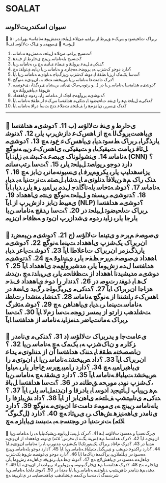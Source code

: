 # SOALAT
سيوان اسکندريتﻻاﻮﺳ
---
🧠 ۵۰ ﺮﺑرﺎک تﺎﺤﯿﺿﻮﺗ و ﺲکﻋ ﻖﯾرﻃ از یرﺎﻤﯿﺑ مئﻼﻋ ﻞﯿﻠﺤﺗ ﺪﻨمشﻮﻫ ﻪﻧﺎﻣﺎﺳ» یهرﺎﺑدر الﺆﺳ»
🔹 یﻣﻮﻬﻔﻣ و یﻠک تﻻاﺆﺳ (ﻒﻟا
1. ؟ﺖﺴﯿچ یرﺎﻤﯿﺑ مئﻼﻋ ﻞﯿﻠﺤﺗ ﺪﻨمشﻮﻫ ﻪﻧﺎﻣﺎﺳ
2. ؟ﺖﺴﯿچ یاﻪﻧﺎﻣﺎﺳ ﻦﯿﻨچ یﺣاﺮﻃ از فﺪﻫ
3. ؟ﺪﻨکیﻣ ﻞﻤﻋ یروﺎﻨﻓ و یﻤﻠﻋ یﺎﻨﺒﻣ ﻪچ ﺮﺑ ﻪﻧﺎﻣﺎﺳ ﻦﯾا
4. ؟دارد دﻮﺟو کﺷﺰپ ﻪﺑ یرﻮﻀﺣ ﻪﻌﺟاﺮﻣ و ﻪﻧﺎﻣﺎﺳ ﻦﯾا نﺎﯿﻣ یﺗوﺎﻔﺗ ﻪچ
5. ؟ﺖﺳا یکﻤک ارﺰﺑا ﻂﻘﻓ ﺎﯾ دﻮﺷ کﺷﺰپ ﻦﯾزگﯾﺎﺟ ﺪﻧاﻮﺗیﻣ ﻪﻧﺎﻣﺎﺳ ﻦﯾا ﺎﯾآ
6. ؟دﺮک دﺎمتﻋا ﻪﻧﺎﻣﺎﺳ ﻦﯾا ﺺﯿﺨﺸﺗ ﺖﻗد ﻪﺑ انﻮﺗیﻣ ﻪﻧﻮگچ
7. ؟دﻮﺷیﻣ هدﺎﻔﺘﺳا ﻪﻧﺎﻣﺎﺳ ﻦﯾا در (...و ﺮﺗﻮﯿپﻣﺎک یﯾﺎﻨﯿﺑ ،ﻦﯿﺷﺎﻣ یﺮﯿگدﺎﯾ ،یﻋﻮﻨﺼﻣ شﻮﻫ) یﯾﺎﻫیروﺎﻨﻓ ﻪچ
8. ؟ﺪﻧﻮﺷیﻣ یروآﻊﻤﺟ ﺎﺠک از ﻪﻧﺎﻣﺎﺳ زﺎﯿﻧ ردﻮﻣ یﺎﻫهداد
9. ؟ﺪﻨکیﻣ ﻞﯿﻠﺤﺗ ﻢﻫ را یﻨﺘﻣ تﺎﺤﯿﺿﻮﺗ ﺎﯾ ﺪﻨکیﻣ هدﺎﻔﺘﺳا ﺲکﻋ از ﻂﻘﻓ ﻪﻧﺎﻣﺎﺳ ﺎﯾآ
10. ؟ﺪﻨک یﺳرﺮﺑ نﺎﻣزمﻫ را ﻒﻠﺘﺨﻣ ﺖﻣﻼﻋ ﺪﻨچ ﺖﺳا درﺎﻗ ﻪﻧﺎﻣﺎﺳ ﺎﯾآ
---
🔹 یﺣاﺮﻃ و یﻨﻓ تﻻاﺆﺳ (ب
11. ؟دﻮﺷیﻣ هدﺎﻔﺘﺳا یﯾﺎﻫمتﯾرﻮگﻟا ﻪچ از ﺎﻫﺲکﻋ دازشﺮپ یاﺮﺑ
12. ؟ﺪﻧﻮﺷ یارﺬگرﺎﺑ ﺮﺑرﺎک ﻂﺳﻮﺗ ﺪﯾﺎﺑ یﯾﺎﻫﺲکﻋ عﻮﻧ ﻪچ
13. ؟دﻮﺷیﻣ ﻞﺋﺎﻗ ﺰﯾﺎمت ﺖﯿﻔﯿکﺎﺑ و ﺖﯿﻔﯿکیﺑ یﺎﻫﺲکﻋ ﻦﯿﺑ ﻪﻧﻮگچ ﻪﻧﺎﻣﺎﺳ
14. یﻨﺷﻮﻟﻮﻧﺎک یﺒﺼﻋ ﻪکﺒﺷ ﻪﺑ زﺎﯿﻧ ﺎﯾآ (CNN) ؟دارد دﻮﺟو ﺮﯾوﺎﺼﺗ ﻞﯿﻠﺤﺗ یاﺮﺑ
15. ؟ﺖﺳا ﺮﺗﺐﺳﺎﻨﻣ یزﺎﺳهدﺎﯿپ یاﺮﺑ یکروﻢﯾرﻓ ﺎﯾ یﺴﯾﻮﻧﻪﻣﺎﻧﺮﺑ نﺎﺑز ﻪچ
16. ؟ﺪﻨک رﺎک ﻢﻫ ﻦﯾﻼﻓآ ﺪﻧاﻮﺗیﻣ ﺎﯾ ﺪﺷﺎﺑ ﻞﺼﺘﻣ ﺖﻧرتﻨﯾا ﻪﺑ ﺪﯾﺎﺑ ﻪﻧﺎﻣﺎﺳ
17. ؟دﻮﺷ ﻪﺘﺧﺎﺳ یاﻪﻧﺎگاﺪﺟ لﺪﻣ یرﺎﻤﯿﺑ ﺮﻫ یاﺮﺑ ﺪﯾﺎﺑ ﺎﯾآ
18. ؟ﺪﻧﻮﺷیﻣ ﺮﯿﺴﻔﺗ و ﻞﯿﻠﺤﺗ ﻪﻧﻮگچ یﻨﺘﻣ یﺎﻫهداد
19. یﻌﯿﺒﻃ نﺎﺑز دازشﺮپ از ﺎﯾآ (NLP) ؟دﻮﺷیﻣ هدﺎﻔﺘﺳا ﺮﺑرﺎک تﺎﺤﯿﺿﻮﺗ ﻞﯿﻠﺤﺗ در
20. ؟ﺖﺳا رﺪﻘچ ﻪﻧﺎﻣﺎﺳ ﻦﯾا یاﺮﺟا یاﺮﺑ زﺎﯿﻧ ردﻮﻣ یﺷدازﺮپ انﻮﺗ و ﻪﻈﻓﺎﺣ انﺰﯿﻣ
---
🔹 یﺻﻮﺼﺧ ﻢﯾرﺣ و یﺘﯿﻨﻣا تﻻاﺆﺳ (ج
21. ؟دﻮﺷیﻣ ﻦﯿمضﺗ انﺮﺑرﺎک یکﺷﺰپ یﺎﻫهداد ﺖﯿﻨﻣا ﻪﻧﻮگچ
22. ؟دﻮﺷیﻣ یارﺬگﺰﻣر انﺮﺑرﺎک تﺎﻋﻼﻃا ﺎﯾآ
23. ؟دﻮﺷ ﺖﯾﺎﻋر ﺪﯾﺎﺑ ﺎﻫهداد یﺻﻮﺼﺧ ﻢﯾرﺣ ﻆﻔﺣ یاﺮﺑ یﻨﯿﻧاﻮﻗ ﻪچ
24. ؟ﺪﻧﻮﺷیﻣ هدﺎﻔﺘﺳا لﺪﻣ زشﻮﻣآ یاﺮﺑ هﺪﺷیروآﻊﻤﺟ یﺎﻫهداد ﺎﯾآ
25. ؟دﻮﺷیﻣ هﺪﯿﺸﯾﺪﻧا ﺎﻫهداد از ﺖﻈﻓﺎﺤﻣ یاﺮﺑ یﺮﯿﺑاﺪﺗ ﻪچ ،نﺪﺷ کﻫ ﺎﯾ ذﻮﻔﻧ رتﻮﺻ در
26. ؟ﺪﻧدار را دﻮﺧ یﺎﻫهداد فﺬﺣ هزﺎﺟا انﺮﺑرﺎک ﺎﯾآ
27. ؟ﺪﻨکیﻣ یﺮﯿگﻮﻠﺟ ﺮگﯾد یﺎﻀﻓ در ﺎﻫﺲکﻋ رﺎﺸﺘﻧا از ﻪﻧﻮگچ ﻪﻧﺎﻣﺎﺳ
28. ؟ﺪﻨﺷﺎﺑ ﻪﺘﺷدا رتﺎﻈﻧ ﻪﻧﺎﻣﺎﺳ ﺖﯿﻨﻣا ﺮﺑ ﺪﯾﺎﺑ یﯾﺎﻫدﺎهن ﻪچ
29. ؟دﻮﺷ ﻪﺘﻓﺮگ ﺖﺷاﺪهب زارتو از یمسر زﻮﺠﻣ ﺖﺳا زمﻻ ﺎﯾآ
30. ؟ﺖﺳا ﺮﺑرﺎک ﻪﻣﺎﻧﺖﯾﺎﺿر ﺪﻨﻣزﺎﯿﻧ ﻪﻧﺎﻣﺎﺳ از هدﺎﻔﺘﺳا ﺎﯾآ
---
🔹 یﻋﺎمتﺟا و یدﺮﺑرﺎک تﻻاﺆﺳ (د
31. ؟ﺪﻨکیﻣ یﻧﺎﻣدر ﺰکاﺮﻣ و نﺎکﺷﺰپ ﻪﺑ یکﻤک ﻪچ ﻪﻧﺎﻣﺎﺳ ﻦﯾا
32. ؟نﺎﺼﺼﺨﺘﻣ ﻂﻘﻓ ﺎﯾ ﺪﻨﻨک هدﺎﻔﺘﺳا آن از ﺪﻨﻧاﻮﺗیﻣ یدﺎﻋ انﺮﺑرﺎک ﺎﯾآ
33. ؟داد ﺺﯿﺨﺸﺗ ﻪﻧﺎﻣﺎﺳ ﻦﯾا ﺎﺑ انﻮﺗیﻣ را یﯾﺎﻫیرﺎﻤﯿﺑ ﻪچ
34. ؟دارد رﺎﻤﯿﺑ ﻊﯾرﺳ عﺎﺟار یاﺮﺑ ﻪﯿﻟوا ﺺﯿﺨﺸﺗ ﺖﯿﻠﺑﺎﻗ ﻪﻧﺎﻣﺎﺳ ﺎﯾآ
35. ؟دارد یﺸﻘﻧ ﻪچ ﻪﻧﺎﻣﺎﺳ ﻦﯾا ،کﺷﺰپ نوﺪﺑ موﺮﺤﻣ ﻖﻃﺎﻨﻣ در
36. ؟ﺖﺳا هدﺎﻔﺘﺳا ﻞﺑﺎﻗ ﻢﻫ ﻦﯿﯾﺎپ لﺎﺘﯿﺠﯾد ادﻮﺳ ﺎﺑ یادﺮﻓا و انﺪﻨملﺎﺳ یاﺮﺑ ﺎﯾآ
37. ؟ﺪﻨکیﻣ یﻧﺎﺒﯿﺘﺸپ ﻒﻠﺘﺨﻣ یﺎﻫنﺎﺑز از ﺎﯾآ
38. ؟داد ﺶﯾاﺰﻓا را یاﻪﻧﺎﻣﺎﺳ ﻦﯿﻨچ ﻪﺑ یﻣﻮﻤﻋ دﺎمتﻋا انﻮﺗیﻣ ﻪﻧﻮگچ
39. ؟دارد یﻧﺎﻣدر یﺎﻫﻪﻨﯾزﻫ ﺶﻫﺎک ﺮﺑ یﺮﯿﺛﺎﺗ ﻪچ
40. ؟دارد (ﻞگﻮگ ً ﻼﺜﻣ) ﺖﻧرتﻨﯾا در ﻮﺠﺘﺴﺟ ﻪﺑ ﺖﺒﺴﻧ یﯾﺎﯾاﺰﻣ ﻪچ
---
🔹 یﺮگﻧهﺪﻨﯾآ و ﻪﻌﺳﻮﺗ تﻻاﺆﺳ (ـﻫ
41. ؟دﺮک ﻞﯾﺪﺒﺗ ﻞﯾﺎﺑﻮﻣ ﻦﺸﯿکﯿﻠپا ﻪﺑ را ﻪﻧﺎﻣﺎﺳ ﻦﯾا انﻮﺗیﻣ ﺎﯾآ
42. ؟دﺮک هدﺎﻔﺘﺳا ﻢﻫ (ﺲﻔﻧ یگﻨﺗ ﺎﯾ ﻪﻓرس ً ﻼﺜﻣ) یﺗﻮﺻ یﺎﻫهداد از انﻮﺗیﻣ هﺪﻨﯾآ در
43. ؟دﺮک مﺎﻏاد ﺮﺑرﺎک یکﯿﻧورتکﻟا یکﺷﺰپ هﺪﻧوﺮپ ﺎﺑ را ﻪﻧﺎﻣﺎﺳ انﻮﺗیﻣ ﺎﯾآ
44. ؟دارد رﺎکدﻮﺧ دﻮﺒهب و یﺮﯿگدﺎﯾ ﺖﯿﻠﺑﺎﻗ ﻪﻧﺎﻣﺎﺳ ﻦﯾا ﺎﯾآ
45. ؟دارد دﻮﺟو یاﻪﻧﺎﻣﺎﺳ ﻦﯿﻨچ ﻪﻌﺳﻮﺗ در یﻠﻠملاﻦﯿﺑ یرﺎکﻤﻫ نﺎکﻣا ﺎﯾآ
46. ؟دارد دﻮﺟو یﻋﻮﻨﺼﻣ شﻮﻫ یکﺷﺰپ یﺎﻫلﺪﻣ ﻪﻌﺳﻮﺗ در یﯾﺎﻫﺶﻟﺎچ ﻪچ
47. ؟دﻮﺷ یﻃ ﺪﯾﺎﺑ ﺮﺗﻖﯿﻗد یﺎﻫلﺪﻣ زشﻮﻣآ یاﺮﺑ یﻠﺣاﺮﻣ ﻪچ
48. ؟دﺮک هدﺎﻔﺘﺳا ﻢﻫ یﻓاﺮگﻮﻧﻮﺳ و یژﻮﻟﻮﯾراد ﺮﯾوﺎﺼﺗ از انﻮﺗیﻣ ﺎﯾآ
49. ؟ﺪﻫﺪﺑ ﻢﻫ نﺎﻣدر دﺎهنﺸﯿپ ﺪﻧاﻮﺗیﻣ ﻪﻧﺎﻣﺎﺳ ﻦﯾا ﺎﯾآ هﺪﻨﯾآ در
50. ؟دﻮﺷ دﺎﺠﯾا ﻪﻧﺎﻣﺎﺳ ﻦﯾا شرتﺴگ ﺎﺑ ﺖﺳا ﻦکﻤﻣ یﺘﺷاﺪهب یﺎﻫﺖﺳﺎﯿﺳ در یﺗاﺮﯿﯿﻐﺗ ﻪچ
